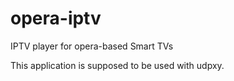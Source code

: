 # opera-iptv

IPTV player for opera-based Smart TVs

This application is supposed to be used with udpxy.
